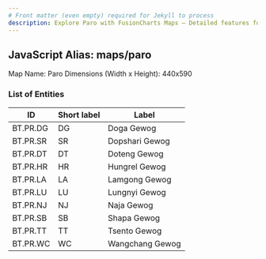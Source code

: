 ```yaml
---
# Front matter (even empty) required for Jekyll to process
description: Explore Paro with FusionCharts Maps – Detailed features for seamless integration. Try now & enhance your data visualization today! 
---
```


## JavaScript Alias: maps/paro

Map Name: Paro
Dimensions (Width x Height): 440x590

### List of Entities

ID | Short label | Label
---|---|---|
BT.PR.DG|DG|Doga Gewog
BT.PR.SR|SR|Dopshari Gewog
BT.PR.DT|DT|Doteng Gewog
BT.PR.HR|HR|Hungrel Gewog
BT.PR.LA|LA|Lamgong Gewog
BT.PR.LU|LU|Lungnyi Gewog
BT.PR.NJ|NJ|Naja Gewog
BT.PR.SB|SB|Shapa Gewog
BT.PR.TT|TT|Tsento Gewog
BT.PR.WC|WC|Wangchang Gewog